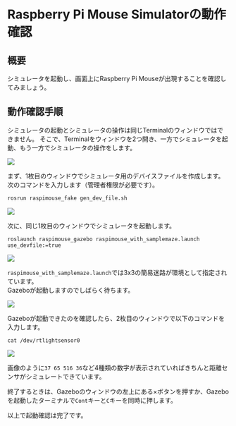 # Raspberry Pi Mouse Simulatorの動作確認

## 概要

シミュレータを起動し、画面上にRaspberry Pi Mouseが出現することを確認してみましょう。

## 動作確認手順

シミュレータの起動とシミュレータの操作は同じTerminalのウィンドウではできません。 そこで、Terminalをウィンドウを2つ開き、一方でシミュレータを起動、もう一方でシミュレータの操作をします。

![](../.gitbook/assets/launch_two_terminals.png)

まず、1枚目のウィンドウでシミュレータ用のデバイスファイルを作成します。次のコマンドを入力します（管理者権限が必要です）。

```bash
rosrun raspimouse_fake gen_dev_file.sh
```

![](../.gitbook/assets/rosrun_gen_dev_file.png)

次に、同じ1枚目のウィンドウでシミュレータを起動します。

```text
roslaunch raspimouse_gazebo raspimouse_with_samplemaze.launch use_devfile:=true
```

![](../.gitbook/assets/roslaunch_raspimouse_with_samplemaze.png)

`raspimouse_with_samplemaze.launch`では3x3の簡易迷路が環境として指定されています。  
Gazeboが起動しますのでしばらく待ちます。

![](../.gitbook/assets/launch_gazebo.png)

Gazeboが起動できたのを確認したら、2枚目のウィンドウで以下のコマンドを入力します。

```text
cat /dev/rtlightsensor0
```

![](../.gitbook/assets/cat_rtlightsensor0.png)

画像のように`37 65 516 36`など4種類の数字が表示されていればきちんと距離センサがシミュレートできています。

終了するときは、Gazeboのウィンドウの左上にある×ボタンを押すか、Gazeboを起動したターミナルで`Cont`キーと`C`キーを同時に押します。

  
以上で起動確認は完了です。

